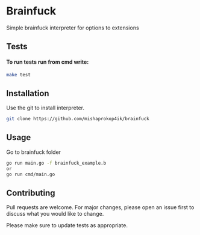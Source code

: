 # Brainfuck

Simple brainfuck interpreter for options to extensions

## Tests
#### To run tests run from cmd write:
```bash
make test
```

## Installation

Use the git to install interpreter.

```bash
git clone https://github.com/mishaprokop4ik/brainfuck
```

## Usage

Go to brainfuck folder

```bash
go run main.go -f brainfuck_example.b
or
go run cmd/main.go
```

## Contributing
Pull requests are welcome. For major changes, please open an issue first to discuss what you would like to change.

Please make sure to update tests as appropriate.